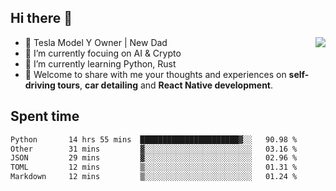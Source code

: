 ## Hi there 👋
<img align="right" src="https://github-readme-stats.vercel.app/api?username=ljunb&show_icons=true&icon_color=CE1D2D&text_color=718096&bg_color=00000000&hide_title=true&hide_border=true" />

- 🚗 Tesla Model Y Owner | New Dad
- 🔭 I’m currently focuing on AI & Crypto
- 🌱 I’m currently learning Python, Rust
- 💬 Welcome to share with me your thoughts and experiences on **self-driving tours**, **car detailing** and **React Native development**.




## Spent time
<!--START_SECTION:waka-->

```txt
Python       14 hrs 55 mins  ██████████████████████▓░░   90.98 %
Other        31 mins         ▓░░░░░░░░░░░░░░░░░░░░░░░░   03.16 %
JSON         29 mins         ▓░░░░░░░░░░░░░░░░░░░░░░░░   02.96 %
TOML         12 mins         ▒░░░░░░░░░░░░░░░░░░░░░░░░   01.31 %
Markdown     12 mins         ▒░░░░░░░░░░░░░░░░░░░░░░░░   01.24 %
```

<!--END_SECTION:waka-->
